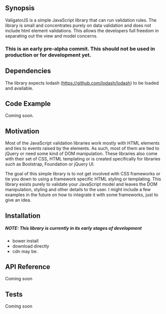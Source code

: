 ## Synopsis

ValigatorJS is a simple JavaScript library that can run validation rules. The library is small and concentrates purely on data validation and does not include html element validations. This allows the developers full freedom in separating out the view and model concerns.

### This is an early pre-alpha commit. This should not be used in production or for development yet.

## Dependencies

The library expects lodash (https://github.com/lodash/lodash) to be loaded and available.

## Code Example

Coming soon.

## Motivation

Most of the JavaScript validation libraries work mostly with HTML elements and ties to events raised by the elements. As such, most of them are tied to jQuery or need some kind of DOM manipulation. These libraries also come with their set of CSS, HTML templating or is created specifically for libraries such as Bootstrap, Foundation or jQuery UI.

The goal of this simple library is to not get involved with CSS frameworks or tie you down to using a framework specific HTML styling or templating. This library exists purely to validate your JavaScript model and leaves the DOM manipulation, styling and other details to the user. I might include a few examples in the future on how to integrate it with some frameworks, just to give an idea.

## Installation

##### NOTE: This library is currently in its early stages of development
* bower install
* download directly
* cdn may be.

## API Reference

Coming soon

## Tests

Coming soon
